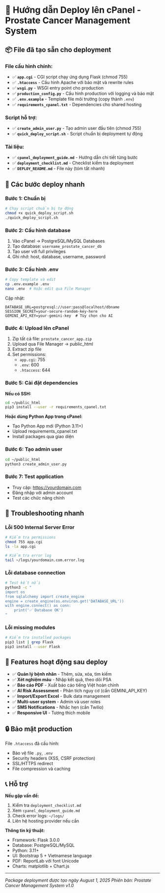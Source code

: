 # 🚀 Hướng dẫn Deploy lên cPanel - Prostate Cancer Management System

## 📦 File đã tạo sẵn cho deployment

### File cấu hình chính:
- ✅ **`app.cgi`** - CGI script chạy ứng dụng Flask (chmod 755)
- ✅ **`.htaccess`** - Cấu hình Apache với bảo mật và rewrite rules  
- ✅ **`wsgi.py`** - WSGI entry point cho production
- ✅ **`production_config.py`** - Cấu hình production với logging và bảo mật
- ✅ **`.env.example`** - Template file môi trường (copy thành `.env`)
- ✅ **`requirements_cpanel.txt`** - Dependencies cho shared hosting

### Script hỗ trợ:
- ✅ **`create_admin_user.py`** - Tạo admin user đầu tiên (chmod 755)
- ✅ **`quick_deploy_script.sh`** - Script chuẩn bị deployment tự động

### Tài liệu:
- ✅ **`cpanel_deployment_guide.md`** - Hướng dẫn chi tiết từng bước
- ✅ **`deployment_checklist.md`** - Checklist kiểm tra deployment
- ✅ **`DEPLOY_README.md`** - File này (tóm tắt nhanh)

## 🎯 Các bước deploy nhanh

### Bước 1: Chuẩn bị
```bash
# Chạy script chuẩn bị tự động
chmod +x quick_deploy_script.sh
./quick_deploy_script.sh
```

### Bước 2: Cấu hình database
1. Vào cPanel → PostgreSQL/MySQL Databases
2. Tạo database: `username_prostate_cancer_db`
3. Tạo user với full privileges
4. Ghi nhớ: host, database, username, password

### Bước 3: Cấu hình .env
```bash
# Copy template và edit
cp .env.example .env
nano .env  # Hoặc edit qua File Manager
```

Cập nhật:
```
DATABASE_URL=postgresql://user:pass@localhost/dbname
SESSION_SECRET=your-secure-random-key-here
GEMINI_API_KEY=your-gemini-key  # Tùy chọn cho AI
```

### Bước 4: Upload lên cPanel
1. Zip tất cả file: `prostate_cancer_app.zip` 
2. Upload qua File Manager → public_html
3. Extract zip file
4. Set permissions:
   - `app.cgi`: 755
   - `.env`: 600
   - `.htaccess`: 644

### Bước 5: Cài đặt dependencies
**Nếu có SSH:**
```bash
cd ~/public_html  
pip3 install --user -r requirements_cpanel.txt
```

**Hoặc dùng Python App trong cPanel:**
- Tạo Python App mới (Python 3.11+)
- Upload requirements_cpanel.txt
- Install packages qua giao diện

### Bước 6: Tạo admin user
```bash
cd ~/public_html
python3 create_admin_user.py
```

### Bước 7: Test application
- Truy cập: https://yourdomain.com
- Đăng nhập với admin account
- Test các chức năng chính

## 🔧 Troubleshooting nhanh

### Lỗi 500 Internal Server Error
```bash
# Kiểm tra permissions
chmod 755 app.cgi
ls -la app.cgi

# Kiểm tra error log
tail ~/logs/yourdomain.com.error.log
```

### Lỗi database connection
```bash
# Test kết nối
python3 -c "
import os
from sqlalchemy import create_engine
engine = create_engine(os.environ.get('DATABASE_URL'))
with engine.connect() as conn:
    print('✅ Database OK')
"
```

### Lỗi missing modules
```bash
# Kiểm tra installed packages
pip3 list | grep Flask
pip3 install --user Flask
```

## 📱 Features hoạt động sau deploy

- ✅ **Quản lý bệnh nhân** - Thêm, sửa, xóa, tìm kiếm
- ✅ **Xét nghiệm máu** - Nhập kết quả, theo dõi PSA
- ✅ **Báo cáo PDF** - Xuất báo cáo tiếng Việt hoàn chỉnh
- ✅ **AI Risk Assessment** - Phân tích nguy cơ (cần GEMINI_API_KEY)
- ✅ **Import/Export Excel** - Bulk data management
- ✅ **Multi-user system** - Admin và user roles
- ✅ **SMS Notifications** - Nhắc hẹn (cần Twilio)
- ✅ **Responsive UI** - Tương thích mobile

## 🔒 Bảo mật production

File `.htaccess` đã cấu hình:
- Bảo vệ file `.py`, `.env`
- Security headers (XSS, CSRF protection)
- SSL/HTTPS redirect
- File compression và caching

## 📞 Hỗ trợ

**Nếu gặp vấn đề:**
1. Kiểm tra `deployment_checklist.md`
2. Xem `cpanel_deployment_guide.md` 
3. Check error logs: `~/logs/`
4. Liên hệ hosting provider nếu cần

**Thông tin kỹ thuật:**
- Framework: Flask 3.0.0
- Database: PostgreSQL/MySQL
- Python: 3.11+
- UI: Bootstrap 5 + Vietnamese language
- PDF: ReportLab với font Unicode
- Charts: matplotlib + Chart.js

---
*Package deployment được tạo ngày August 1, 2025*
*Phiên bản: Prostate Cancer Management System v1.0*